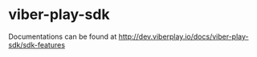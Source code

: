 # viber-play-sdk

Documentations can be found at <http://dev.viberplay.io/docs/viber-play-sdk/sdk-features>
